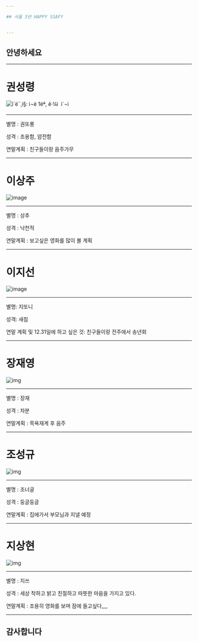 ```yaml
---

## 서울 3반 HAPPY SSAFY


---
```



## 안녕하세요


---

# 권성령

![ì´ë¯¸ì§: ì¬ë 1ëª, ê·¼ì  ì´¬ì](https://scontent-icn1-1.xx.fbcdn.net/v/t1.0-9/37791121_1040293079469049_8332624338247221248_n.jpg?_nc_cat=101&_nc_ht=scontent-icn1-1.xx&oh=3860e7f5a0b8f69eddf251c3d97a3e15&oe=5C99C639)

---

별명 :  권또롱

성격 : 조용함, 얌전함

연말계획 : 친구들이랑 음주가무

---

# 이상주


![image](http://tjscoop.shopmaul.co.kr/image/up_img/detail/goods_475/%EA%BD%83%EC%83%81%EC%B6%941.jpg)

---

별명 : 상추

성격 : 낙천적

연말계획 : 보고싶은 영화를 많이 볼 계획


---

# 이지선

![image](http://jjalbang.today/jj1DC.jpg)

---

별명: 지또니

성격: 새침

연말 계획 및 12.31일에 하고 싶은 것: 친구들이랑 전주에서 송년회

---

# 장재영

![img](https://s.gae9.com/trend/6384dccb2718f867.orig)

---

별명 : 장재

성격 : 차분

연말계획 : 목욕재계 후 음주


---

# 조성규

![img](http://thumb1.photo.cloud.naver.com/3472392319814472236?type=m3&setidc=2&filelink=fVrQbtlk8IbnamlaYWii0yRi9c9W4fZNAsH3TMwzpfcHevwGctjqMxetUKOJDC3OU0sYsrIKCqBL1zN6TGMKigU=&authtoken=hceYpcJpVK4asgm2T95SAQI=)

---

별명 : 조너굴

성격 : 둥글둥글

연말계획 : 집에가서 부모님과 지낼 예정 

---

# 지상현

![img](http://thumb1.photo.cloud.naver.com/3472385905801413148?type=m3&setidc=2&filelink=1ipg6a71umgJk625K3V098dNwhchEJgsYP/2O6+XKvwtQonktKi8rSlBVh6UwoptWW1KmIr0aBL37X4GpsbblgI=&authtoken=iqwjx+rHkw+2/ECk8lbEgwI=)

---

별명 : 지쓰

성격 : 세상 착하고 밝고 친절하고 따뜻한 마음을 가지고 있다.

연말계획 : 조용히 영화를 보며 잠에 들고싶다,,,,

---

## 감사합니다 
